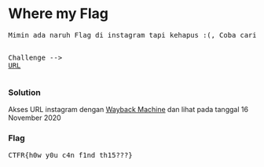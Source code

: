 <h1><b>Where my Flag</b></h1>
<pre>
Mimin ada naruh Flag di instagram tapi kehapus :(, Coba cari tauu gimana biar bisa komentarnyaa kembali lagii

Challenge --> <a href='https://www.instagram.com/p/CHq4NRSjUHe/'>URL</a>
</pre>
<h3><b>Solution</b></h3>
<p>Akses URL instagram dengan <a href='https://archive.org/web/'>Wayback Machine</a> dan lihat pada tanggal 16 November 2020</p>
<h3><b>Flag</b></h3>
<pre>
CTFR{h0w_y0u_c4n_f1nd_th15???}
</pre>
